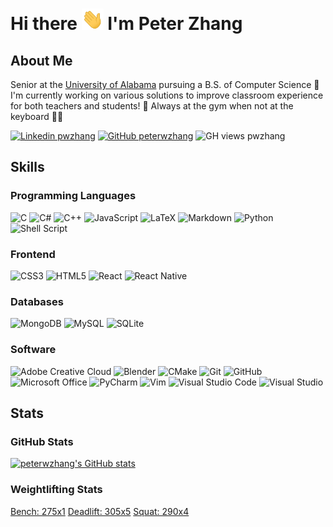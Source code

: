 # Hi there <img src="./assets/Hi.gif" width="35px"> I'm Peter Zhang

## About Me

Senior at the [University of Alabama](https://cs.ua.edu/) pursuing a B.S. of Computer Science 🐘
I'm currently working on various solutions to improve classroom experience for both teachers and students! 📖
Always at the gym when not at the keyboard 😤💪

[![Linkedin pwzhang](https://img.shields.io/badge/-pwzhang-blue?style=social&logo=Linkedin&logoColor=blue&link=https://www.linkedin.com/in/pwzhang/)](https://www.linkedin.com/in/pwzhang/) [![GitHub peterwzhang](https://img.shields.io/github/followers/peterwzhang?label=follow&style=social)](https://github.com/peterwzhang) ![GH views pwzhang](https://komarev.com/ghpvc/?username=peterwzhang)

## Skills

### Programming Languages

![C](https://img.shields.io/badge/C-%2300599C.svg?style=flat&logo=c&logoColor=white) ![C#](https://img.shields.io/badge/C%23-%23239120.svg?style=flat&logo=c-sharp&logoColor=white) ![C++](https://img.shields.io/badge/C++-%2300599C.svg?style=flat&logo=c%2B%2B&logoColor=white) ![JavaScript](https://img.shields.io/badge/JavaScript-%23323330.svg?style=flat&logo=javascript&logoColor=%23F7DF1E) ![LaTeX](https://img.shields.io/badge/LaTeX-%23008080.svg?style=flat&logo=latex&logoColor=white) ![Markdown](https://img.shields.io/badge/Markdown-%23000000.svg?style=flat&logo=markdown&logoColor=white) ![Python](https://img.shields.io/badge/Python-3670A0?style=flat&logo=python&logoColor=ffdd54) ![Shell Script](https://img.shields.io/badge/Shell_Script-%23121011.svg?style=flat&logo=gnu-bash&logoColor=white)

### Frontend

![CSS3](https://img.shields.io/badge/CSS3-%231572B6.svg?style=flat&logo=css3&logoColor=white) ![HTML5](https://img.shields.io/badge/HTML5-%23E34F26.svg?style=flat&logo=html5&logoColor=white) ![React](https://img.shields.io/badge/React-%2320232a.svg?style=flat&logo=React&logoColor=%2361DAFB) ![React Native](https://img.shields.io/badge/React_Native-%2320232a.svg?style=flat&logo=react&logoColor=%2361DAFB)

### Databases

![MongoDB](https://img.shields.io/badge/MongoDB-%234ea94b.svg?style=flat&logo=mongodb&logoColor=white) ![MySQL](https://img.shields.io/badge/MySQL-%2300f.svg?style=flat&logo=mysql&logoColor=white) ![SQLite](https://img.shields.io/badge/SQLite-%2307405e.svg?style=flat&logo=sqlite&logoColor=white)

### Software

![Adobe Creative Cloud](https://img.shields.io/badge/Adobe%20Creative%20Cloud-DA1F26.svg?style=flat&logo=Adobe%20Creative%20Cloud&logoColor=white) ![Blender](https://img.shields.io/badge/Blender-%23F5792A.svg?style=flat&logo=blender&logoColor=white) ![CMake](https://img.shields.io/badge/CMake-%23008FBA.svg?style=flat&logo=cmake&logoColor=white) ![Git](https://img.shields.io/badge/Git-%23F05033.svg?style=flat&logo=git&logoColor=white) ![GitHub](https://img.shields.io/badge/GitHub-%23121011.svg?style=flat&logo=github&logoColor=white) ![Microsoft Office](https://img.shields.io/badge/Microsoft_Office-D83B01?style=flat&logo=microsoft-office&logoColor=white) ![PyCharm](https://img.shields.io/badge/PyCharm-143?style=flat&logo=pycharm&logoColor=black&color=black&labelColor=green) ![Vim](https://img.shields.io/badge/VIM-%2311AB00.svg?style=flat&logo=vim&logoColor=white) ![Visual Studio Code](https://img.shields.io/badge/Visual%20Studio%20Code-0078d7.svg?style=flat&logo=visual-studio-code&logoColor=white) ![Visual Studio](https://img.shields.io/badge/Visual%20Studio-5C2D91.svg?style=flat&logo=visual-studio&logoColor=white)

## Stats

### GitHub Stats

[![peterwzhang's GitHub stats](https://github-readme-stats.vercel.app/api?username=peterwzhang&show_icons=true&count_private=true)](https://github.com/peterwzhang)

### Weightlifting Stats

[Bench: 275x1](https://alabama.box.com/shared/static/2aw3lkm5c2k9o9rimqwl7iendbdeypnl.mov)
[Deadlift: 305x5](https://alabama.box.com/shared/static/49ozsfrgs4lic8nzaejmwp953ch8mdsq.mov)
[Squat: 290x4](https://alabama.box.com/shared/static/gcrnvh0r8nfzp7d36uz2r2k5cnvvo75g.mov)
